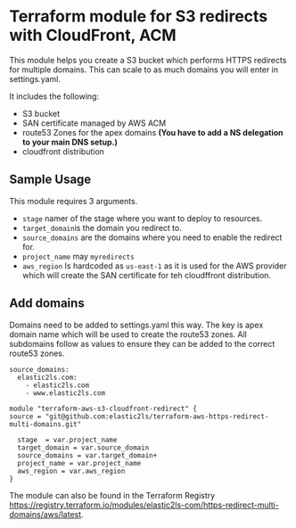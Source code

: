 # Terraform module for S3 redirects with CloudFront, ACM

This module helps you create a S3 bucket which performs HTTPS redirects for multiple domains. This can scale to as much domains you will enter in settings.yaml.

It includes the following:

* S3 bucket
* SAN certificate managed by AWS ACM
* route53 Zones for the apex domains **(You have to add a NS delegation to your main DNS setup.)**
* cloudfront distribution


## Sample Usage
This module requires 3 arguments.
* `stage` namer of the stage where you want to deploy to resources.
* `target_domain`is the domain you redirect to.
* `source_domains` are the domains where you need to enable the redirect for.
* `project_name` may `myredirects`
* `aws_region` Is hardcoded as `us-east-1` as it is used for the AWS provider which will create the SAN certificate for teh cloudffront distribution.

## Add domains

Domains need to be added to settings.yaml this way. The key is apex domain name which will be used to create the route53 zones. All subdomains follow as values to ensure they can be added to the correct route53 zones.
```
source_domains:
  elastic2ls.com:
    - elastic2ls.com
    - www.elastic2ls.com
```



```
module "terraform-aws-s3-cloudfront-redirect" {
source = "git@github.com:elastic2ls/terraform-aws-https-redirect-multi-domains.git"

  stage  = var.project_name
  target_domain = var.source_domain
  source_domains = var.target_domain+
  project_name = var.project_name
  aws_region = var.aws_region
}
```

The module can also be found in the Terraform Registry https://registry.terraform.io/modules/elastic2ls-com/https-redirect-multi-domains/aws/latest.

